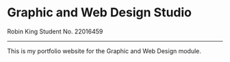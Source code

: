 # Graphic and Web Design Studio

Robin King
Student No. 22016459

---

This is my portfolio website for the Graphic and Web Design module.
